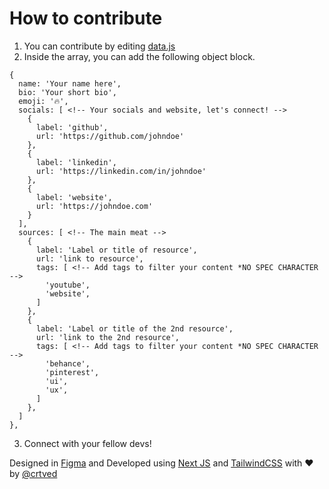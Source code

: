 # How to contribute
1. You can contribute by editing [data.js](https://github.com/crtved/prtflio/blob/main/pages/data.js)
2. Inside the array, you can add the following object block.

```
{
  name: 'Your name here',
  bio: 'Your short bio',
  emoji: '🔥',
  socials: [ <!-- Your socials and website, let's connect! -->
    {
      label: 'github',
      url: 'https://github.com/johndoe'
    },
    {
      label: 'linkedin',
      url: 'https://linkedin.com/in/johndoe'
    },
    {
      label: 'website',
      url: 'https://johndoe.com'
    }
  ],
  sources: [ <!-- The main meat -->
    {
      label: 'Label or title of resource',
      url: 'link to resource',
      tags: [ <!-- Add tags to filter your content *NO SPEC CHARACTER -->
        'youtube',
        'website',
      ]
    },
    {
      label: 'Label or title of the 2nd resource',
      url: 'link to the 2nd resource',
      tags: [ <!-- Add tags to filter your content *NO SPEC CHARACTER -->
        'behance',
        'pinterest',
        'ui',
        'ux',
      ]
    },
  ]
},
  ```
  3. Connect with your fellow devs! 

Designed in [Figma](figma.com) and Developed using [Next JS](nextjs.org) and [TailwindCSS](tailwindcss.com) with ❤️ by [@crtved](artsandiego.dev)

